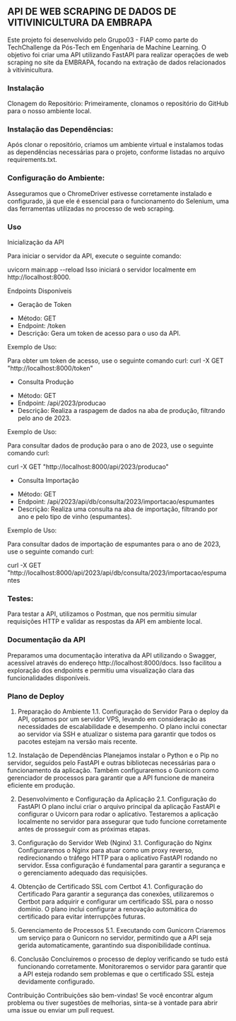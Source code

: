## API DE WEB SCRAPING DE DADOS DE VITIVINICULTURA DA EMBRAPA
Este projeto foi desenvolvido pelo Grupo03 - FIAP como parte do TechChallenge da Pós-Tech em Engenharia de Machine Learning. O objetivo foi criar uma API utilizando FastAPI para realizar operações de web scraping no site da EMBRAPA, focando na extração de dados relacionados à vitivinicultura.

### Instalação
Clonagem do Repositório:
Primeiramente, clonamos o repositório do GitHub para o nosso ambiente local.

### Instalação das Dependências:
Após clonar o repositório, criamos um ambiente virtual e instalamos todas as dependências necessárias para o projeto, conforme listadas no arquivo requirements.txt.

### Configuração do Ambiente:
Asseguramos que o ChromeDriver estivesse corretamente instalado e configurado, já que ele é essencial para o funcionamento do Selenium, uma das ferramentas utilizadas no processo de web scraping.

### Uso
Inicialização da API

Para iniciar o servidor da API, execute o seguinte comando:

uvicorn main:app --reload
Isso iniciará o servidor localmente em http://localhost:8000.

Endpoints Disponíveis

* Geração de Token
- Método: GET
- Endpoint: /token
- Descrição: Gera um token de acesso para o uso da API.

Exemplo de Uso:

Para obter um token de acesso, use o seguinte comando curl:
curl -X GET "http://localhost:8000/token"

* Consulta Produção
- Método: GET
- Endpoint: /api/2023/producao
- Descrição: Realiza a raspagem de dados na aba de produção, filtrando pelo ano de 2023.

Exemplo de Uso:

Para consultar dados de produção para o ano de 2023, use o seguinte comando curl:

curl -X GET "http://localhost:8000/api/2023/producao"

* Consulta Importação
- Método: GET
- Endpoint: /api/2023/api/db/consulta/2023/importacao/espumantes
- Descrição: Realiza uma consulta na aba de importação, filtrando por ano e pelo tipo de vinho (espumantes).

Exemplo de Uso:

Para consultar dados de importação de espumantes para o ano de 2023, use o seguinte comando curl:

curl -X GET "http://localhost:8000/api/2023/api/db/consulta/2023/importacao/espumantes

### Testes:
Para testar a API, utilizamos o Postman, que nos permitiu simular requisições HTTP e validar as respostas da API em ambiente local.

### Documentação da API
Preparamos uma documentação interativa da API utilizando o Swagger, acessível através do endereço http://localhost:8000/docs. Isso facilitou a exploração dos endpoints e permitiu uma visualização clara das funcionalidades disponíveis.

### Plano de Deploy
1. Preparação do Ambiente
1.1. Configuração do Servidor
Para o deploy da API, optamos por um servidor VPS, levando em consideração as necessidades de escalabilidade e desempenho. O plano inclui conectar ao servidor via SSH e atualizar o sistema para garantir que todos os pacotes estejam na versão mais recente.

1.2. Instalação de Dependências
Planejamos instalar o Python e o Pip no servidor, seguidos pelo FastAPI e outras bibliotecas necessárias para o funcionamento da aplicação. Também configuraremos o Gunicorn como gerenciador de processos para garantir que a API funcione de maneira eficiente em produção.

2. Desenvolvimento e Configuração da Aplicação
2.1. Configuração do FastAPI
O plano inclui criar o arquivo principal da aplicação FastAPI e configurar o Uvicorn para rodar o aplicativo. Testaremos a aplicação localmente no servidor para assegurar que tudo funcione corretamente antes de prosseguir com as próximas etapas.

3. Configuração do Servidor Web (Nginx)
3.1. Configuração do Nginx
Configuraremos o Nginx para atuar como um proxy reverso, redirecionando o tráfego HTTP para o aplicativo FastAPI rodando no servidor. Essa configuração é fundamental para garantir a segurança e o gerenciamento adequado das requisições.

4. Obtenção de Certificado SSL com Certbot
4.1. Configuração do Certificado
Para garantir a segurança das conexões, utilizaremos o Certbot para adquirir e configurar um certificado SSL para o nosso domínio. O plano inclui configurar a renovação automática do certificado para evitar interrupções futuras.

5. Gerenciamento de Processos
5.1. Executando com Gunicorn
Criaremos um serviço para o Gunicorn no servidor, permitindo que a API seja gerida automaticamente, garantindo sua disponibilidade contínua.

6. Conclusão
Concluiremos o processo de deploy verificando se tudo está funcionando corretamente. Monitoraremos o servidor para garantir que a API esteja rodando sem problemas e que o certificado SSL esteja devidamente configurado.

Contribuição
Contribuições são bem-vindas! Se você encontrar algum problema ou tiver sugestões de melhorias, sinta-se à vontade para abrir uma issue ou enviar um pull request.
